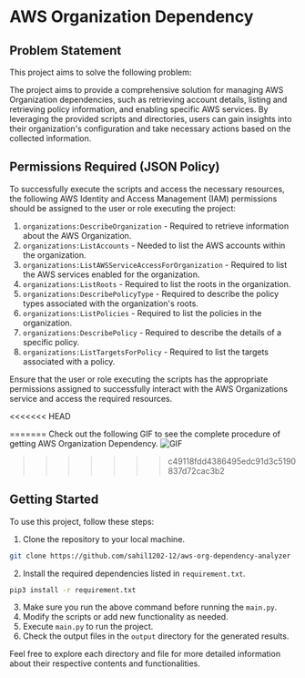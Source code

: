 # AWS Organization Dependency

## Problem Statement

This project aims to solve the following problem:

The project aims to provide a comprehensive solution for managing AWS Organization dependencies, such as retrieving account details, listing and retrieving policy information, and enabling specific AWS services. By leveraging the provided scripts and directories, users can gain insights into their organization's configuration and take necessary actions based on the collected information.



## Permissions Required (JSON Policy)

To successfully execute the scripts and access the necessary resources, the following AWS Identity and Access Management (IAM) permissions should be assigned to the user or role executing the project:

1. `organizations:DescribeOrganization` - Required to retrieve information about the AWS Organization.
2. `organizations:ListAccounts` - Needed to list the AWS accounts within the organization.
3. `organizations:ListAWSServiceAccessForOrganization` - Required to list the AWS services enabled for the organization.
4. `organizations:ListRoots` - Required to list the roots in the organization.
5. `organizations:DescribePolicyType` - Required to describe the policy types associated with the organization's roots.
6. `organizations:ListPolicies` - Required to list the policies in the organization.
7. `organizations:DescribePolicy` - Required to describe the details of a specific policy.
8. `organizations:ListTargetsForPolicy` - Required to list the targets associated with a policy.

Ensure that the user or role executing the scripts has the appropriate permissions assigned to successfully interact with the AWS Organizations service and access the required resources.

<<<<<<< HEAD

=======
Check out the following GIF to see the complete procedure of getting AWS Organization Dependency. 
![GIF](https://github.com/sahil121-12/aws-organizations-backup/blob/main/all-steps.gif)
>>>>>>> c49118fdd4386495edc91d3c5190837d72cac3b2


## Getting Started

To use this project, follow these steps:

1. Clone the repository to your local machine.
```bash
git clone https://github.com/sahil1202-12/aws-org-dependency-analyzer
```
2. Install the required dependencies listed in `requirement.txt`.
            
```bash
pip3 install -r requirement.txt
```
3. Make sure you run the above command before running the `main.py`.
4. Modify the scripts or add new functionality as needed.
5. Execute `main.py` to run the project.
6. Check the output files in the `output` directory for the generated results.

Feel free to explore each directory and file for more detailed information about their respective contents and functionalities.

